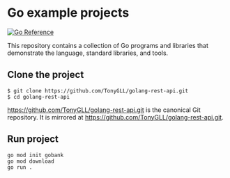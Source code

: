 # Go example projects

[![Go Reference](https://pkg.go.dev/badge/golang.org/x/example.svg)](https://pkg.go.dev/golang.org/x/example)

This repository contains a collection of Go programs and libraries that
demonstrate the language, standard libraries, and tools.

## Clone the project

```
$ git clone https://github.com/TonyGLL/golang-rest-api.git
$ cd golang-rest-api
```
https://github.com/TonyGLL/golang-rest-api.git is the canonical Git repository.
It is mirrored at https://github.com/TonyGLL/golang-rest-api.git.

## Run project
```
go mod init gobank
go mod download
go run .
```